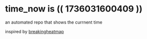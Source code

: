 # time_now is (( 1736031600409 ))

an automated repo that shows the currnent time

inspired by [breakingheatmap](https://github.com/breakingheatmap/breakingheatmap)